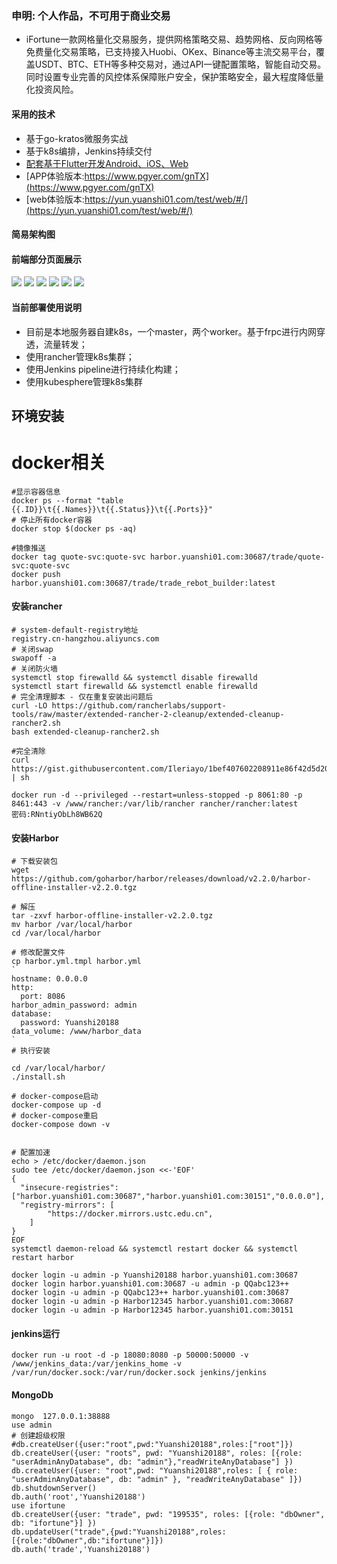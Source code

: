 ### 申明: 个人作品，不可用于商业交易
* iFortune一款网格量化交易服务，提供网格策略交易、趋势网格、反向网格等免费量化交易策略，已支持接入Huobi、OKex、Binance等主流交易平台，覆盖USDT、BTC、ETH等多种交易对，通过API一键配置策略，智能自动交易。同时设置专业完善的风控体系保障账户安全，保护策略安全，最大程度降低量化投资风险。
#### 采用的技术
* 基于go-kratos微服务实战
* 基于k8s编排，Jenkins持续交付
* [配套基于Flutter开发Android、iOS、Web](https://github.com/RonadoLong/wq-fotune.git)
* [APP体验版本:https://www.pgyer.com/gnTX](https://www.pgyer.com/gnTX)
* [web体验版本:https://yun.yuanshi01.com/test/web/#/](https://yun.yuanshi01.com/test/web/#/)
#### 简易架构图


#### 前端部分页面展示
![](./resource/images/WechatIMG33.jpeg)
![](./resource/images/WechatIMG34.jpeg)
![](./resource/images/WechatIMG36.jpeg)
![](./resource/images/WechatIMG37.jpeg)
![](./resource/images/WechatIMG38.jpeg)
![](./resource/images/WechatIMG39.jpeg)

#### 当前部署使用说明
* 目前是本地服务器自建k8s，一个master，两个worker。基于frpc进行内网穿透，流量转发；
* 使用rancher管理k8s集群；
* 使用Jenkins pipeline进行持续化构建；
* 使用kubesphere管理k8s集群
## 环境安装

# docker相关
```shell
#显示容器信息
docker ps --format "table {{.ID}}\t{{.Names}}\t{{.Status}}\t{{.Ports}}"
# 停止所有docker容器
docker stop $(docker ps -aq)

#镜像推送
docker tag quote-svc:quote-svc harbor.yuanshi01.com:30687/trade/quote-svc:quote-svc
docker push harbor.yuanshi01.com:30687/trade/trade_rebot_builder:latest
```
#### 安装rancher
```shell
# system-default-registry地址
registry.cn-hangzhou.aliyuncs.com
# 关闭swap
swapoff -a
# 关闭防火墙
systemctl stop firewalld && systemctl disable firewalld
systemctl start firewalld && systemctl enable firewalld
# 完全清理脚本 - 仅在重复安装出问题后
curl -LO https://github.com/rancherlabs/support-tools/raw/master/extended-rancher-2-cleanup/extended-cleanup-rancher2.sh
bash extended-cleanup-rancher2.sh

#完全清除
curl https://gist.githubusercontent.com/Ileriayo/1bef407602208911e86f42d5d208c1fb/raw/af8fa882add9c0a7ccd72b92f1cfab5c95c355ba/nuke_rancher_kube_node.sh | sh

docker run -d --privileged --restart=unless-stopped -p 8061:80 -p 8461:443 -v /www/rancher:/var/lib/rancher rancher/rancher:latest
密码:RNntiyObLh8WB62Q
```
#### 安装Harbor
```shell
# 下载安装包
wget https://github.com/goharbor/harbor/releases/download/v2.2.0/harbor-offline-installer-v2.2.0.tgz

# 解压
tar -zxvf harbor-offline-installer-v2.2.0.tgz
mv harbor /var/local/harbor
cd /var/local/harbor

# 修改配置文件
cp harbor.yml.tmpl harbor.yml
`
hostname: 0.0.0.0
http:
  port: 8086
harbor_admin_password: admin
database:
  password: Yuanshi20188
data_volume: /www/harbor_data
`
# 执行安装

cd /var/local/harbor/
./install.sh

# docker-compose启动
docker-compose up -d
# docker-compose重启
docker-compose down -v


# 配置加速
echo > /etc/docker/daemon.json
sudo tee /etc/docker/daemon.json <<-'EOF'
{
  "insecure-registries": ["harbor.yuanshi01.com:30687","harbor.yuanshi01.com:30151","0.0.0.0"],
  "registry-mirrors": [
        "https://docker.mirrors.ustc.edu.cn",
    ]
}
EOF
systemctl daemon-reload && systemctl restart docker && systemctl restart harbor

docker login -u admin -p Yuanshi20188 harbor.yuanshi01.com:30687
docker login harbor.yuanshi01.com:30687 -u admin -p QQabc123++
docker login -u admin -p QQabc123++ harbor.yuanshi01.com:30687
docker login -u admin -p Harbor12345 harbor.yuanshi01.com:30687
docker login -u admin -p Harbor12345 harbor.yuanshi01.com:30151
```
#### jenkins运行

```shell
docker run -u root -d -p 18080:8080 -p 50000:50000 -v /www/jenkins_data:/var/jenkins_home -v /var/run/docker.sock:/var/run/docker.sock jenkins/jenkins
```

#### MongoDb
```shell
mongo  127.0.0.1:38888
use admin
# 创建超级权限
#db.createUser({user:"root",pwd:"Yuanshi20188",roles:["root"]})
db.createUser({user: "roots", pwd: "Yuanshi20188", roles: [{role: "userAdminAnyDatabase", db: "admin"},"readWriteAnyDatabase"] })
db.createUser({user: "root",pwd: "Yuanshi20188",roles: [ { role: "userAdminAnyDatabase", db: "admin" }, "readWriteAnyDatabase" ]})
db.shutdownServer()
db.auth('root','Yuanshi20188')
use ifortune
db.createUser({user: "trade", pwd: "199535", roles: [{role: "dbOwner", db: "ifortune"}] })
db.updateUser("trade",{pwd:"Yuanshi20188",roles:[{role:"dbOwner",db:"ifortune"}]})
db.auth('trade','Yuanshi20188')
```